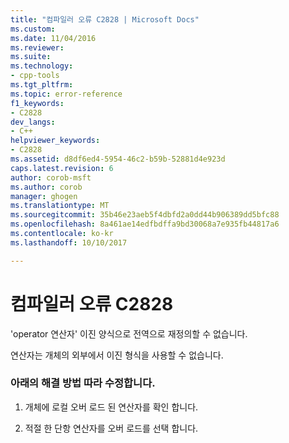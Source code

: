 ```yaml
---
title: "컴파일러 오류 C2828 | Microsoft Docs"
ms.custom: 
ms.date: 11/04/2016
ms.reviewer: 
ms.suite: 
ms.technology:
- cpp-tools
ms.tgt_pltfrm: 
ms.topic: error-reference
f1_keywords:
- C2828
dev_langs:
- C++
helpviewer_keywords:
- C2828
ms.assetid: d8df6ed4-5954-46c2-b59b-52881d4e923d
caps.latest.revision: 6
author: corob-msft
ms.author: corob
manager: ghogen
ms.translationtype: MT
ms.sourcegitcommit: 35b46e23aeb5f4dbfd2a0dd44b906389dd5bfc88
ms.openlocfilehash: 8a461ae14edfbdffa9bd30068a7e935fb44817a6
ms.contentlocale: ko-kr
ms.lasthandoff: 10/10/2017

---
```

# <a name="compiler-error-c2828"></a>컴파일러 오류 C2828
'operator 연산자' 이진 양식으로 전역으로 재정의할 수 없습니다.  
  
 연산자는 개체의 외부에서 이진 형식을 사용할 수 없습니다.  
  
### <a name="to-fix-by-using-the-following-possible-solutions"></a>아래의 해결 방법 따라 수정합니다.  
  
1.  개체에 로컬 오버 로드 된 연산자를 확인 합니다.  
  
2.  적절 한 단항 연산자를 오버 로드를 선택 합니다.
